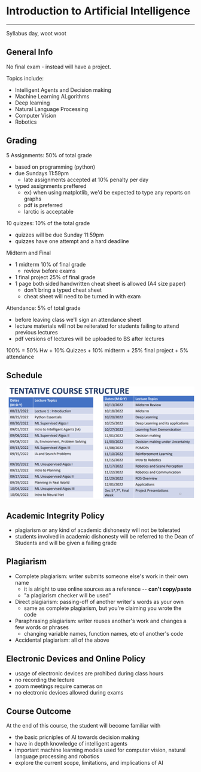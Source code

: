 # Introduction to Artificial Intelligence
---
Syllabus day, woot woot

## General Info
No final exam - instead will have a project.

Topics include:
- Intelligent Agents and Decision making
- Machine Learning ALgorithms
- Deep learning
- Natural Language Processing
- Computer Vision
- Robotics

## Grading
5 Assignments: 50% of total grade
- based on programming (python)
- due Sundays 11:59pm
	- late assignments accepted at 10% penalty per day
- typed assignments preffered
	- ex) when using matplotlib, we'd be expected to type any reports on graphs
	- pdf is preferred
	- larctic is acceptable

10 quizzes: 10% of the total grade
- quizzes will be due Sunday 11:59pm
- quizzes have one attempt and a hard deadline

Midterm and Final
- 1 midterm 10%  of final grade
	- review before exams
- 1 final project 25% of final grade
- 1 page both sided handwritten cheat sheet is allowed (A4 size paper)
	- don't bring a typed cheat sheet
	- cheat sheet will need to be turned in with exam

Attendance: 5% of total grade
- before leaving class we'll sign an attendance sheet
- lecture materials will not be reiterated for students failing to attend previous lectures
- pdf versions of lectures will be uploaded to BS after lectures

100% = 50% Hw + 10% Quizzes + 10% midterm + 25% final project + 5% attendance

## Schedule
![Tentative Schedule](./schedule.png "Tentative Course Structure")


## Academic Integrity Policy
- plagiarism or any kind of academic dishonesty will not be tolerated
- students involved in academic dishonesty will be referred to the Dean of Students and will be given a failing grade

## Plagiarism
- Complete plagiarism: writer submits someone else's work in their own name
	- it is alright to use online sources as a reference -- **can't copy/paste**
	- "a plagiarism checker will be used"
- Direct plagiarism: passing-off of another writer's words as your own
	- same as complete plagiarism, but you're claiming you wrote the code
- Paraphrasing plagiarism: writer reuses another's work and changes a few words or phrases
	- changing variable names, function names, etc of another's code
- Accidental plagiarism: all of the above

## Electronic Devices and Online Policy
- usage of electronic devices are prohibed during class hours
- no recording the lecture
- zoom meetings require cameras on
- no electronic devices allowed during exams

## Course Outcome
At the end of this course, the student will become familiar with
- the basic pricniples of AI towards decision making
- have in depth knowledge of intelligent agents
- important machine learning models used for computer vision, natural language processing and robotics
- explore the current scope, limitations, and implications of AI